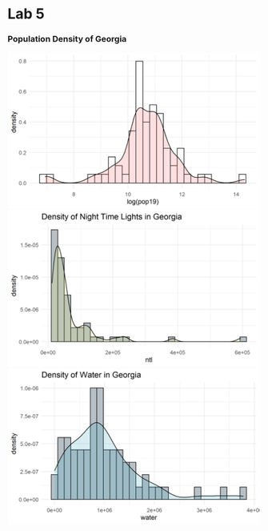 # Lab 5 
### Population Density of Georgia
![](popdensitygraph.png)
![](ntldensitygraph.png)
![](waterdensitygraph.png)
